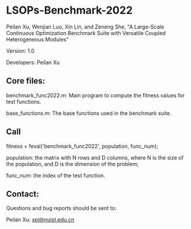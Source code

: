 # LSOPs-Benchmark-2022

Peilan Xu, Wenjian Luo, Xin Lin, and Zeneng She, "A Large-Scale Continuous Optimization Benchmark Suite with Versatile Coupled Heterogeneous Modules"

Version: 1.0

Developers: Peilan Xu

## Core files:
benchmark_func2022.m: Main program to compute the fitness values for test functions.

base_functions.m: The base functions used in the benchmark suite. 

## Call

fitness = feval('benchmark_func2022', population, func_num);

population: the matrix with N rows and D columns, where N is the size of the population, and D is the dimension of the problem;

func_num: the index of the test function.

## Contact:
Questions and bug reports should be sent to:

Peilan Xu: xpl@nuist.edu.cn

